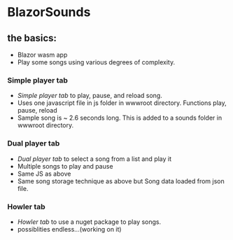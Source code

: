# BlazorSounds
## the basics:
* Blazor wasm app
* Play some songs using various degrees of complexity.
### Simple player tab
* *Simple player tab* to play, pause, and reload song.
* Uses one javascript file in js folder in wwwroot directory. Functions play, pause, reload 
* Sample song is ~ 2.6 seconds long. This is added to a sounds folder in wwwroot directory.
### Dual player tab
* *Dual player tab* to select a song from a list and play it
* Multiple songs to play and pause 
* Same JS as above
* Same song storage technique as above but Song data loaded from json file.
### Howler tab
* *Howler tab* to use a nuget package to play songs.
* possiblities endless...(working on it)

